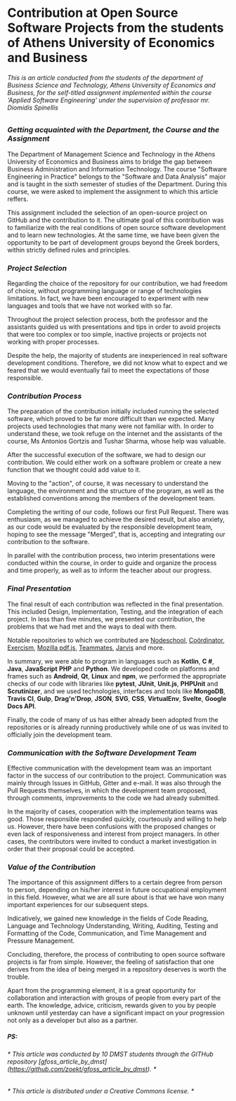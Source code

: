 # Contribution at Open Source Software Projects from the students of Athens University of Economics and Business

###### *This is an article conducted from the students of the department of Business Science and Technology, Athens University of Economics and Business, for the self-titled assignment implemented within the course 'Applied Software Engineering' under the supervision of professor mr. Diomidis Spinellis*

### *Getting acquainted with the Department, the Course and the Assignment*
The Department of Management Science and Technology in the Athens University of Economics and Business aims to bridge the gap between Business Administration and Information Technology. The course "Software Engineering in Practice" belongs to the "Software and Data Analysis" major and is taught in the sixth semester of studies of the Department. During this course, we were asked to implement the assignment to which this article reffers.

This assignment included the selection of an open-source project on GitHub and the contribution to it. The ultimate goal of this contribution was to familiarize with the real conditions of open source software development and to learn new technologies. At the same time, we have been given the opportunity to be part of development groups beyond the Greek borders, within strictly defined rules and principles.

### *Project Selection*
Regarding the choice of the repository for our contribution, we had freedom of choice, without programming language or range of technologies limitations. In fact, we have been encouraged to experiment with new languages and tools that we have not worked with so far.

Throughout the project selection process, both the professor and the assistants guided us with presentations and tips in order to avoid projects that were too complex or too simple, inactive projects or projects not working with proper processes.

Despite the help, the majority of students are inexperienced in real software development conditions. Therefore, we did not know what to expect and we feared that we would eventually fail to meet the expectations of those responsible.

### *Contribution Process*
The preparation of the contribution initially included running the selected software, which proved to be far more difficult than we expected. Many projects used technologies that many were not familiar with. In order to understand these, we took refuge on the internet and the assistants of the course, Ms Antonios Gortzis and Tushar Sharma, whose help was valuable.

After the successful execution of the software, we had to design our contribution. We could either work on a software problem or create a new function that we thought could add value to it.

Moving to the "action", of course, it was necessary to understand the language, the environment and the structure of the program, as well as the established conventions among the members of the development team.

Completing the writing of our code, follows our first Pull Request. There was enthusiasm, as we managed to achieve the desired result, but also anxiety, as our code would be evaluated by the responsible development team, hoping to see the message "Merged", that is, accepting and integrating our contribution to the software.

In parallel with the contribution process, two interim presentations were conducted within the course, in order to guide and organize the process and time properly, as well as to inform the teacher about our progress.

### *Final Presentation*
The final result of each contribution was reflected in the final presentation. This included Design, Implementation, Testing, and the integration of each project. In less than five minutes, we presented our contribution, the problems that we had met and the ways to deal with them.

Notable repositories to which we contributed are  [Nodeschool](https://github.com/nodeschool/nodeschool.github.io), [Coördinator](https://github.com/spotify/coordinator), [Exercism](https://github.com/exercism/java), [Mozilla pdf.js](https://github.com/mozilla/pdf.js), [Teammates](https://github.com/TEAMMATES/teammates/), [Jarvis](https://github.com/sukeesh/Jarvis) and more.

In summary, we were able to program in languages such as **Kotlin**, **C #**, **Java**, **JavaScript** **PHP** and **Python**. We developed code on platforms and frames such as **Android**, **Qt**, **Linux** and **npm**, we performed the appropriate checks of our code with libraries like **pytest**, **JUnit**, **Unit.js**, **PHPUnit** and **Scrutinizer**, and we used technologies, interfaces and tools like **MongoDB**, **Travis CI**, **Gulp**, **Drag'n'Drop**, **JSON**, **SVG**, **CSS**, **VirtualEnv**, **Svelte**, **Google Docs API**.

Finally, the code of many of us has either already been adopted from the repositories or is already running productively while one of us was invited to officially join the development team.

### *Communication with the Software Development Team*
Effective communication with the development team was an important factor in the success of our contribution to the project. Communication was mainly through Issues in GitHub, Gitter and e-mail. It was also through the Pull Requests themselves, in which the development team proposed, through comments, improvements to the code we had already submitted.

In the majority of cases, cooperation with the implementation teams was good. Those responsible responded quickly, courteously and willing to help us. However, there have been confusions with the proposed changes or even lack of responsiveness and interest from project managers. In other cases, the contributors were invited to conduct a market investigation in order that their proposal could be accepted.

### *Value of the Contribution*
The importance of this assignment differs to a certain degree from person to person, depending on his/her interest in future occupational employment in this field. However, what we are all sure about is that we have won many important experiences for our subsequent steps.

Indicatively, we gained new knowledge in the fields of Code Reading, Language and Technology Understanding, Writing, Auditing, Testing and Formatting of the Code, Communication, and Time Management and Pressure Management.

Concluding, therefore, the process of contributing to open source software projects is far from simple. However, the feeling of satisfaction that one derives from the idea of ​​being merged in a repository deserves is worth the trouble.

Apart from the programming element, it is a great opportunity for collaboration and interaction with groups of people from every part of the earth. The knowledge, advice, criticism, rewards given to you by people unknown until yesterday can have a significant impact on your progression not only as a developer but also as a partner.

##### PS:
###### * This article was conducted by 10 DMST students through the GITHub repository [gfoss_article_by_dmst] (https://github.com/zoekt/gfoss_article_by_dmst). *
###### * This article is distributed  under a Creative Commons license. *

